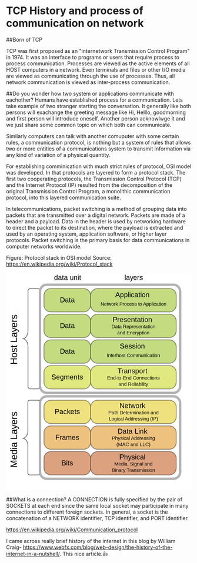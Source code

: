 # TCP History and process of communication on network 

##Born of TCP

 TCP was first proposed as an "internetwork Transmission Control Program" in 1974. It was an interface to programs or users that require process to process communication. Processes are viewed as the active elements of all HOST computers in a network. Even terminals and files or other I/O media are viewed as communicating through the use of processes. Thus, all network communication is viewed as inter-process communication.

##Do you wonder how two system or applications communicate with eachother? 
Humans have established process for a communication. Lets take example of two stranger starting the conversation. It generally like both persons will exachange the greeting message like Hi, Helllo, goodmorning and first person will introduce oneself. Another person acknowlwge it and we just share some common topic on which both can communicate. 


Similarly computers can talk with another comuputer with some certain rules, a communication protocol, is nothing but a system of rules that allows two or more entities of a communications system to transmit information via any kind of variation of a physical quantity. 

For establishing comminication with much strict rules of protocol, OSI model was developed. In that protocols are layered to form a protocol stack. The first two cooperating protocols, the Transmission Control Protocol (TCP) and the Internet Protocol (IP) resulted from the decomposition of the original Transmission Control Program, a monolithic communication protocol, into this layered communication suite.   

In telecommunications, packet switching is a method of grouping data into packets that are transmitted over a digital network. Packets are made of a header and a payload. Data in the header is used by networking hardware to direct the packet to its destination, where the payload is extracted and used by an operating system, application software, or higher layer protocols. Packet switching is the primary basis for data communications in computer networks worldwide.

Figure: Protocol stack in OSI model
Source: https://en.wikipedia.org/wiki/Protocol_stack

![](../media/tls/protocol_stack_osi_model.png)


##What is a connection?
A CONNECTION is fully specified by the pair of SOCKETS at each end since the same local socket may participate in many connections to different foreign sockets.
In general, a socket is the concatenation of a NETWORK identifier, TCP identifier, and PORT identifier. 

https://en.wikipedia.org/wiki/Communication_protocol


I came across really brief history of the internet in this blog by William Craig- https://www.webfx.com/blog/web-design/the-history-of-the-internet-in-a-nutshell/. This nice article.:thumbsup:



